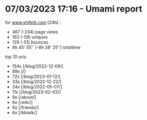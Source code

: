 # 07/03/2023 17:16 - Umami report
for www.shifeiti.com [24h] :

 - 467 (-234) page views
 - 163 (-59) uniques
 - 129 (-51) bounces
 - 8h 45' 55'' (-6h 28' 25'') totaltime


top 10 urls:
 - 154x [/blog/2022-12-09/]
 - 89x [/]
 - 72x [/blog/2023-01-12/]
 - 33x [/blog/2022-12-22/]
 - 24x [/blog/2022-05-07/]
 - 11x [/blog/2023-02-03/]
 - 9x [/about/]
 - 6x [/wiki/]
 - 6x [/friends/]
 - 6x [/bbtalk/]


